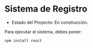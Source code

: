 <h1> Sistema de Registro</h1>

- Estado del Proyecto: En construcción.

Para ejecutar el sistema, debes poner:

````npm install react````
